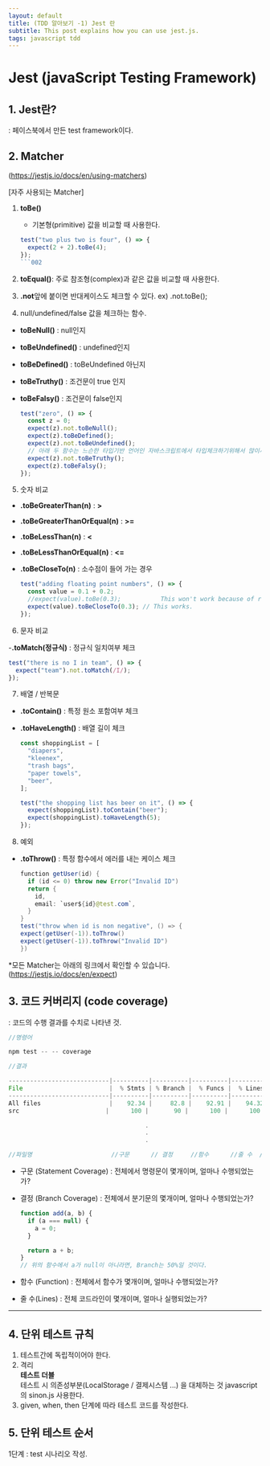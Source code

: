 ```yaml
---
layout: default
title: (TDD 알아보기 -1) Jest 란
subtitle: This post explains how you can use jest.js.
tags: javascript tdd
---
```


# Jest (javaScript Testing Framework)

## 1. Jest란?

: 페이스북에서 만든 test framework이다.

## 2. Matcher

(https://jestjs.io/docs/en/using-matchers)

[자주 사용되는 Matcher]

1. **toBe()** <br/>
   - 기본형(primitive) 값을 비교할 때 사용한다.
   ````javascript
   test("two plus two is four", () => {
     expect(2 + 2).toBe(4);
   });
   ```002
   ````
2. **toEqual()**: 주로 참조형(complex)과 같은 값을 비교할 때 사용한다.
3. **.not**앞에 붙이면 반대케이스도 체크할 수 있다. ex) .not.toBe();

4. null/undefined/false 값을 체크하는 함수.

- **toBeNull()** : null인지
- **toBeUndefined()** : undefined인지
- **toBeDefined()** : toBeUndefined 아닌지
- **toBeTruthy()** : 조건문이 true 인지
- **toBeFalsy()** : 조건문이 false인지

  ```javascript
  test("zero", () => {
    const z = 0;
    expect(z).not.toBeNull();
    expect(z).toBeDefined();
    expect(z).not.toBeUndefined();
    // 아래 두 함수는 느슨한 타입기반 언어인 자바스크립트에서 타입체크하기위해서 많이사용한다.
    expect(z).not.toBeTruthy();
    expect(z).toBeFalsy();
  });
  ```

5. 숫자 비교

- **.toBeGreaterThan(n)** : **>**
- **.toBeGreaterThanOrEqual(n)** : **>=**

- **.toBeLessThan(n)** : **<**
- **.toBeLessThanOrEqual(n)** : **<=**
- **.toBeCloseTo(n)** : 소수점이 들어 가는 경우

  ```javascript
  test("adding floating point numbers", () => {
    const value = 0.1 + 0.2;
    //expect(value).toBe(0.3);           This won't work because of rounding error
    expect(value).toBeCloseTo(0.3); // This works.
  });
  ```

6. 문자 비교

-**.toMatch(정규식)** : 정규식 일치여부 체크

```javascript
test("there is no I in team", () => {
  expect("team").not.toMatch(/I/);
});
```

7. 배열 / 반복문

- **.toContain()** : 특정 원소 포함여부 체크
- **.toHaveLength()** : 배열 길이 체크

  ```javascript
  const shoppingList = [
    "diapers",
    "kleenex",
    "trash bags",
    "paper towels",
    "beer",
  ];

  test("the shopping list has beer on it", () => {
    expect(shoppingList).toContain("beer");
    expect(shoppingList).toHaveLength(5);
  });
  ```

8. 예외

- **.toThrow()** : 특정 함수에서 에러를 내는 케이스 체크

  ```java
  function getUser(id) {
    if (id <= 0) throw new Error("Invalid ID")
    return {
      id,
      email: `user${id}@test.com`,
    }
  }
  test("throw when id is non negative", () => {
  expect(getUser(-1)).toThrow()
  expect(getUser(-1)).toThrow("Invalid ID")
  })
  ```

\*모든 Matcher는 아래의 링크에서 확인할 수 있습니다. <br/>
(https://jestjs.io/docs/en/expect)

## 3. 코드 커버리지 (code coverage)

: 코드의 수행 결과를 수치로 나타낸 것.

```javascript
//명령어

npm test -- -- coverage

//결과

----------------------------|----------|----------|----------|----------|-------------------|
File                        |  % Stmts | % Branch |  % Funcs |  % Lines | Uncovered Line #s |
----------------------------|----------|----------|----------|----------|-------------------|
All files                   |    92.34 |     82.8 |    92.91 |    94.32 |                   |
src                        |      100 |       90 |      100 |      100 |                   |

                                      .
                                      .
                                      .

//파일명                      //구문      // 결정     //함수      //줄 수  // 테스트 되지 않은 코드

```

- 구문 (Statement Coverage) : 전체에서 명령문이 몇개이며, 얼마나 수행되었는가?
- 결정 (Branch Coverage) : 전체에서 분기문의 몇개이며, 얼마나 수행되었는가?

  ```javascript
  function add(a, b) {
    if (a === null) {
      a = 0;
    }

    return a + b;
  }
  // 위의 함수에서 a가 null이 아니라면, Branch는 50%일 것이다.
  ```

- 함수 (Function) : 전체에서 함수가 몇개이며, 얼마나 수행되었는가?
- 줄 수(Lines) : 전체 코드라인이 몇개이며, 얼마나 실행되었는가?

---

## 4. 단위 테스트 규칙

1. 테스트간에 독립적이어야 한다.
2. 격리 <br/>
   **테스트 더블** <br />
   테스트 시 의존성부분(LocalStorage / 결제시스템 ...) 을 대체하는 것
   javascript의 sinon.js 사용한다.
3. given, when, then 단계에 따라 테스트 코드를 작성한다.

## 5. 단위 테스트 순서

1단계 : test 시나리오 작성.
